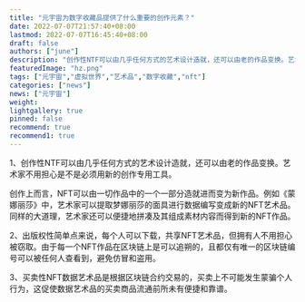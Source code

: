 ```yaml
---
title: "元宇宙为数字收藏品提供了什么重要的创作元素？"
date: 2022-07-07T21:57:40+08:00
lastmod: 2022-07-07T16:45:40+08:00
draft: false
authors: ["june"]
description: "创作性NTF可以由几乎任何方式的艺术设计造就，还可以由老的作品变换。艺术家不用担心是不是必须用新的创作专用工具。"
featuredImage: "hz.png"
tags: ["元宇宙","虚拟世界","艺术品","数字收藏","nft"]
categories: ["news"]
news: ["元宇宙"]
weight: 
lightgallery: true
pinned: false
recommend: true
recommend1: true
---
```


1、创作性NTF可以由几乎任何方式的艺术设计造就，还可以由老的作品变换。艺术家不用担心是不是必须用新的创作专用工具。

创作上而言，NFT可以由一切作品中的一个一部分造就进而变为新作品。例如《蒙娜丽莎》中，艺术家可以提取梦娜丽莎的面具进行数据编写变成新的NFT艺术品。同样的大道理，艺术家还可以便捷地拼凑及其组成素材内容而得到新的NFT作品。

2、出版权性简单点来说，每个人可以下载，共享NFT艺术品，但拥有人不用担心被窃取。由于每一个NFT作品在区块链上是可以追朔的，且都仅有唯一的区块链编号可以被任何人查看到，避免仿冒和盗用。

3、买卖性NFT数据艺术品是根据区块链合约交易的，买卖上不可能发生蒙骗个人行为，这促使数据艺术品的买卖商品流通前所未有便捷和靠谱。